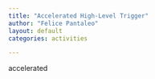 ```yaml
---
title: "Accelerated High-Level Trigger"
author: "Felice Pantaleo"
layout: default
categories: activities

---
```


accelerated
